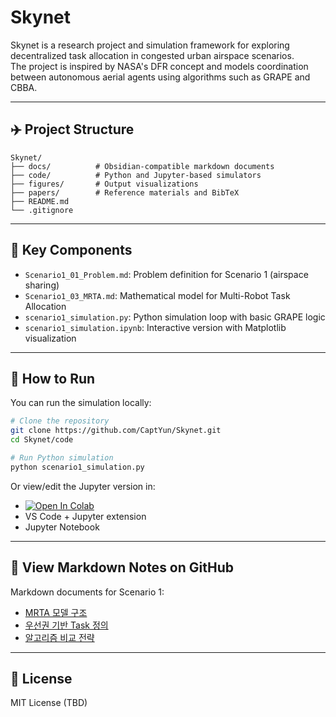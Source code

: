 # Skynet

Skynet is a research project and simulation framework for exploring decentralized task allocation in congested urban airspace scenarios.  
The project is inspired by NASA's DFR concept and models coordination between autonomous aerial agents using algorithms such as GRAPE and CBBA.

---

## ✈️ Project Structure

```
Skynet/
├── docs/          # Obsidian-compatible markdown documents
├── code/          # Python and Jupyter-based simulators
├── figures/       # Output visualizations
├── papers/        # Reference materials and BibTeX
├── README.md
└── .gitignore
```

---

## 📄 Key Components

- `Scenario1_01_Problem.md`: Problem definition for Scenario 1 (airspace sharing)
- `Scenario1_03_MRTA.md`: Mathematical model for Multi-Robot Task Allocation
- `scenario1_simulation.py`: Python simulation loop with basic GRAPE logic
- `scenario1_simulation.ipynb`: Interactive version with Matplotlib visualization

---

## 🚀 How to Run

You can run the simulation locally:

```bash
# Clone the repository
git clone https://github.com/CaptYun/Skynet.git
cd Skynet/code

# Run Python simulation
python scenario1_simulation.py
```

Or view/edit the Jupyter version in:
- [![Open In Colab](https://colab.research.google.com/assets/colab-badge.svg)](https://colab.research.google.com/github/CaptYun/Skynet/blob/main/code/scenario1_simulation.ipynb)
- VS Code + Jupyter extension
- Jupyter Notebook

---

## 🔗 View Markdown Notes on GitHub

Markdown documents for Scenario 1:
- [MRTA 모델 구조](https://github.com/CaptYun/Skynet/blob/main/docs/Scenario1_03_MRTA.md)
- [우선권 기반 Task 정의](https://github.com/CaptYun/Skynet/blob/main/docs/Scenario1_02_Tasks.md)
- [알고리즘 비교 전략](https://github.com/CaptYun/Skynet/blob/main/docs/Scenario1_04_Algorithms.md)

---

## 📜 License

MIT License (TBD)
